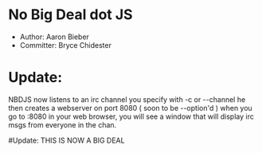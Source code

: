 # No Big Deal dot JS

- Author: Aaron Bieber
- Committer: Bryce Chidester

# Update: 
NBDJS now listens to an irc channel you specify with -c
or --channel he then creates a webserver on port 8080 ( soon to be
--option'd ) when you go to <host>:8080 in your web browser, you will
see a window that will display irc msgs from everyone in the chan. 

#Update: THIS IS NOW A BIG DEAL
